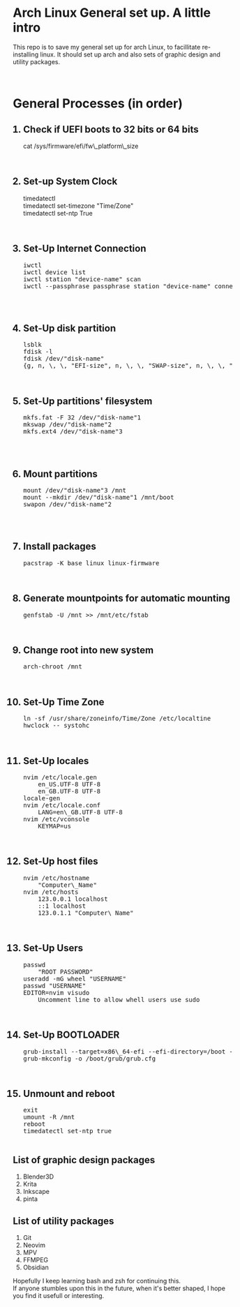 <h1>Arch Linux General set up.  A little intro</h1>
<p>This repo is to save my general set up for arch Linux, to facillitate re-installing linux.  It should set up arch and also sets of graphic design and utility packages.</p>



<br>



<h1>General Processes (in order)</h1>

<p>
<ol>
    <h2><li>Check if UEFI boots to 32 bits or 64 bits</li></h2>
    <p>cat /sys/firmware/efi/fw\_platform\_size</p>
<br>
    <h2><li>Set-up System Clock</li></h2>
    <p>
        timedatectl
        <br>
        timedatectl set-timezone "Time/Zone"
        <br>
        timedatectl set-ntp True</p>
<br>
    <h2><li>
        </input><label for="">Set-Up Internet Connection</label>
    </li></h2>
    <pre>iwctl
iwctl device list
iwctl station "device-name" scan
iwctl --passphrase passphrase station "device-name" connect "network-name"
    </pre>
<br>
    <h2><li>
        </input><label for="">Set-Up disk partition</label>
    </li></h2>
    <pre>lsblk
fdisk -l
fdisk /dev/"disk-name"
{g, n, \<default\>, \<default\>, "EFI-size", n, \<default\>, \<default\>, "SWAP-size", n, \<default\>, \<default\>, "ROOT-size", w}</pre>
<br>
    <h2><li>
        </input><label for="">Set-Up partitions' filesystem</label>
    </li></h2>
    <pre>mkfs.fat -F 32 /dev/"disk-name"1
mkswap /dev/"disk-name"2
mkfs.ext4 /dev/"disk-name"3
    </pre>
<br>
    <h2><li>
        </input><label for="">Mount partitions</label>
    </li></h2>
    <pre>mount /dev/"disk-name"3 /mnt
mount --mkdir /dev/"disk-name"1 /mnt/boot
swapon /dev/"disk-name"2
    </pre>
<br>
    <h2><li>
        </input><label for="">Install packages</label>
    </li></h2>
    <pre>pacstrap -K base linux linux-firmware</pre>
<br>
    <h2><li>
        </input><label for="">Generate mountpoints for automatic mounting</label>
    </li></h2>
    <pre>genfstab -U /mnt >> /mnt/etc/fstab</pre>
<br>
    <h2><li>
        </input><label for="">Change root into new system</label>
    </li></h2>
    <pre>arch-chroot /mnt</pre>
<br>
    <h2><li>
        </input><label for="">Set-Up Time Zone</label>
    </li></h2>
    <pre>ln -sf /usr/share/zoneinfo/Time/Zone /etc/localtine
hwclock -- systohc</pre>
<br>
    <h2><li>
        </input><label for="">Set-Up locales</label>
    </li></h2>
    <pre>nvim /etc/locale.gen
    en_US.UTF-8 UTF-8
    en_GB.UTF-8 UTF-8
locale-gen
nvim /etc/locale.conf
    LANG=en\_GB.UTF-8 UTF-8
nvim /etc/vconsole
    KEYMAP=us</pre>
<br>
    <h2><li>
        </input><label for="">Set-Up host files</label>
    </li></h2>
    <pre>nvim /etc/hostname
    "Computer\_Name"
nvim /etc/hosts
    123.0.0.1 localhost
    ::1 localhost
    123.0.1.1 "Computer\_Name"</pre>
<br>
    <h2><li>
        </input><label for="">Set-Up Users</label>
    </li></h2>
    <pre>passwd
    "ROOT PASSWORD"
useradd -mG wheel "USERNAME"
passwd "USERNAME"
EDITOR=nvim visudo
    Uncomment line to allow whell users use sudo</pre>
<br>
    <h2><li>
        </input><label for="">Set-Up BOOTLOADER</label>
    </li></h2>
    <pre>grub-install --target=x86\_64-efi --efi-directory=/boot --bootloader-id=GRUB
grub-mkconfig -o /boot/grub/grub.cfg</pre>
<br>
    <h2><li>
        </input><label for="">Unmount and reboot</label>
    </li></h2>
    <pre>exit
umount -R /mnt
reboot
timedatectl set-ntp true
    </pre>
</ol>
</p>


<p>
<h2>List of graphic design packages</h2>
<ol>
    <li>Blender3D</li>
    <li>Krita</li>
    <li>Inkscape</li>
    <li>pinta</li>
</ol>
</p>
<p>
<h2>List of utility packages</h2>
<ol>
    <li>Git</li>
    <li>Neovim</li>
    <li>MPV</li>
    <li>FFMPEG</li>
    <li>Obsidian</li>
</ol>
Hopefully I keep learning bash and zsh for continuing this.
<br>
If anyone stumbles upon this in the future, when it's better shaped, I hope you find it usefull or interesting.
</p>
